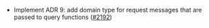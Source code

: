 - Implement ADR 9: add domain type for request messages that are passed to query
  functions ([#2192](https://github.com/informalsystems/ibc-rs/issues/2192))
